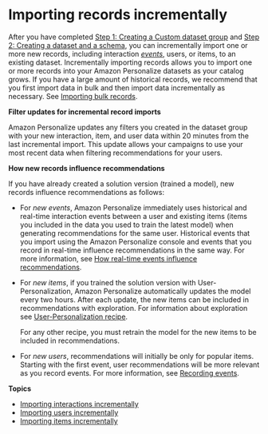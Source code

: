 # Importing records incrementally<a name="incremental-data-updates"></a>

 After you have completed [Step 1: Creating a Custom dataset group](data-prep-ds-group.md) and [Step 2: Creating a dataset and a schema](data-prep-creating-datasets.md), you can incrementally import one or more new records, including interaction *[events](https://docs.aws.amazon.com/general/latest/gr/glos-chap.html#event)*, users, or items, to an existing dataset\. Incrementally importing records allows you to import one or more records into your Amazon Personalize datasets as your catalog grows\. If you have a large amount of historical records, we recommend that you first import data in bulk and then import data incrementally as necessary\. See [Importing bulk records](bulk-data-import.md)\. 

**Filter updates for incremental record imports**

Amazon Personalize updates any filters you created in the dataset group with your new interaction, item, and user data within 20 minutes from the last incremental import\. This update allows your campaigns to use your most recent data when filtering recommendations for your users\. 

**How new records influence recommendations**

If you have already created a solution version \(trained a model\), new records influence recommendations as follows:
+  For *new events*, Amazon Personalize immediately uses historical and real\-time interaction events between a user and existing items \(items you included in the data you used to train the latest model\) when generating recommendations for the same user\. Historical events that you import using the Amazon Personalize console and events that you record in real\-time influence recommendations in the same way\. For more information, see [How real\-time events influence recommendations](recording-events.md#recorded-events-influence-recommendations)\. 
+ For *new items*, if you trained the solution version with User\-Personalization, Amazon Personalize automatically updates the model every two hours\. After each update, the new items can be included in recommendations with exploration\. For information about exploration see [User\-Personalization recipe](native-recipe-new-item-USER_PERSONALIZATION.md)\. 

   For any other recipe, you must retrain the model for the new items to be included in recommendations\. 
+  For *new users*, recommendations will initially be only for popular items\. Starting with the first event, user recommendations will be more relevant as you record events\. For more information, see [Recording events](recording-events.md)\. 

**Topics**
+ [Importing interactions incrementally](importing-interactions.md)
+ [Importing users incrementally](importing-users.md)
+ [Importing items incrementally](importing-items.md)